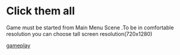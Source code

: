 # Click them all
Game must be started from Main Menu Scene .To be in comfortable resolution you can choose tall screen resolution(720x1280)

[gameplay](https://drive.google.com/file/d/1utCbYeo13sNi5NbvcnTTrULJD9IQVVgL/view?usp=sharing)


